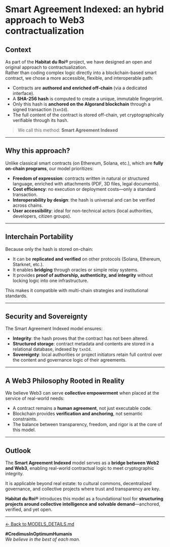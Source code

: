 # Smart Agreement Indexed: an hybrid approach to Web3 contractualization

## Context

As part of the **Habitat du Roi®** project, we have designed an open and original approach to contractualization.  
Rather than coding complex logic directly into a blockchain-based smart contract, we chose a more accessible, flexible, and interoperable path:

- Contracts are **authored and enriched off-chain** (via a dedicated interface).
- A **SHA-256 hash** is computed to create a unique, immutable fingerprint.
- Only this hash is **anchored on the Algorand blockchain** through a signed transaction (`txnId`).
- The full content of the contract is stored off-chain, yet cryptographically verifiable through its hash.

> We call this method:
> **Smart Agreement Indexed**

---

## Why this approach?

Unlike classical smart contracts (on Ethereum, Solana, etc.), which are **fully on-chain programs**, our model prioritizes:

- **Freedom of expression**: contracts written in natural or structured language, enriched with attachments (PDF, 3D files, legal documents).
- **Cost efficiency**: no execution or deployment costs—only a standard transaction.
- **Interoperability by design**: the hash is universal and can be verified across chains.
- **User accessibility**: ideal for non-technical actors (local authorities, developers, citizen groups).

---

## Interchain Portability

Because only the hash is stored on-chain:

- It can be **replicated and verified** on other protocols (Solana, Ethereum, Starknet, etc.).
- It enables **bridging** through oracles or simple relay systems.
- It provides **proof of authorship, authenticity, and integrity** without locking logic into one infrastructure.

This makes it compatible with multi-chain strategies and institutional standards.

---

## Security and Sovereignty

The Smart Agreement Indexed model ensures:

- **Integrity**: the hash proves that the contract has not been altered.
- **Structured storage**: contract metadata and contents are stored in a relational database, indexed by `txnId`.
- **Sovereignty**: local authorities or project initiators retain full control over the content and governance logic of their agreements.

---

## A Web3 Philosophy Rooted in Reality

We believe Web3 can serve **collective empowerment** when placed at the service of real-world needs:

- A contract remains a **human agreement**, not just executable code.
- Blockchain provides **verification and anchoring**, not semantic constraints.
- The balance between transparency, freedom, and rigor is at the core of this model.

---

## Outlook

The **Smart Agreement Indexed** model serves as a **bridge between Web2 and Web3**, enabling real-world contractual logic to meet cryptographic integrity.

It is applicable beyond real estate: to cultural commons, decentralized governance, and collective projects where trust and transparency are key.

**Habitat du Roi®** introduces this model as a foundational tool for **structuring projects around collective intelligence and solvable demand**—anchored, verified, and yet open.

---

[← Back to MODELS_DETAILS.md](./MODELS_DETAILS.md)

**#CredimusInOptimumHumanis**  
*We believe in the best of each man.*
